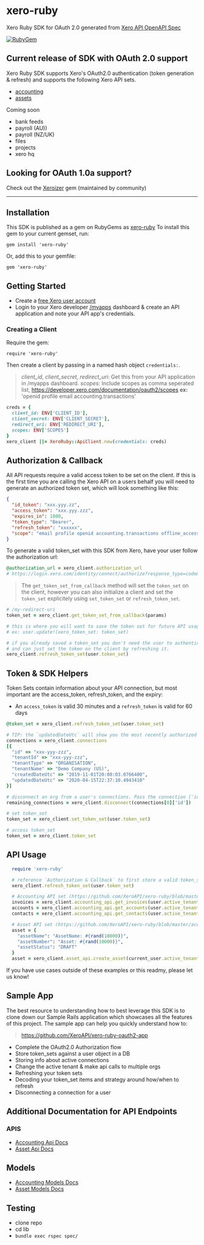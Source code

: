 # xero-ruby
Xero Ruby SDK for OAuth 2.0 generated from [Xero API OpenAPI Spec](https://github.com/XeroAPI/Xero-OpenAPI)

[![RubyGem](https://img.shields.io/badge/xero--ruby%20gem-v0.2.4-brightgreen)](https://rubygems.org/gems/xero-ruby)

## Current release of SDK with OAuth 2.0 support
Xero Ruby SDK supports Xero's OAuth2.0 authentication (token generation & refresh) and supports the following Xero API sets.
* [accounting](https://developer.xero.com/documentation/api/api-overview)
* [assets](https://developer.xero.com/documentation/assets-api/overview)

Coming soon
* bank feeds
* payroll (AU))
* payroll (NZ/UK)
* files
* projects
* xero hq

## Looking for OAuth 1.0a support?
Check out the [Xeroizer](https://github.com/waynerobinson/xeroizer) gem (maintained by community)

---
## Installation
This SDK is published as a gem on RubyGems as [xero-ruby](https://rubygems.org/gems/xero-ruby) To install this gem to your current gemset, run:

```
gem install 'xero-ruby'
```
Or, add this to your gemfile:
```
gem 'xero-ruby'
```

## Getting Started
* Create a [free Xero user account](https://www.xero.com/us/signup/api/)
* Login to your Xero developer [/myapps](https://developer.xero.com/myapps) dashboard & create an API application and note your API app's credentials.

### Creating a Client
Require the gem:
```
require 'xero-ruby'
```
Then create a client by passing in a named hash object `credentials:`.

> *client_id*, *client_secret*, *redirect_uri*: Get this from your API application in /myapps dashboard.
  *scopes*: Include scopes as comma seperated list, https://developer.xero.com/documentation/oauth2/scopes
  **ex:** 'openid profile email accounting.transactions'

```ruby
creds = {
  client_id: ENV['CLIENT_ID'],
  client_secret: ENV['CLIENT_SECRET'],
  redirect_uri: ENV['REDIRECT_URI'],
  scopes: ENV['SCOPES']
}
xero_client ||= XeroRuby::ApiClient.new(credentials: creds)
```

## Authorization & Callback
All API requests require a valid access token to be set on the client. If this is the first time you are calling the Xero API on a users behalf you will need to generate an authorized token set, which will look something like this:
```json
{
  "id_token": "xxx.yyy.zz",
  "access_token": "xxx.yyy.zzz",
  "expires_in": 1800,
  "token_type": "Bearer",
  "refresh_token": "xxxxxx",
  "scope": "email profile openid accounting.transactions offline_access"
}
```

To generate a valid token_set with this SDK from Xero, have your user follow the authorization url:
```ruby
@authorization_url = xero_client.authorization_url
# https://login.xero.com/identity/connect/authorize?response_type=code&client_id=<xxx>&redirect_uri=<redirect_uri>&scope=<scopes>
```

> The `get_token_set_from_callback` method will set the `token_set` on the client, however you can also initialize a client and set the `token_set` explicitely using `set_token_set` or `refresh_token_set`.

```ruby
# /my-redirect-uri
token_set = xero_client.get_token_set_from_callback(params)

# this is where you will want to save the token set for future API usage..
# ex: user.update!(xero_token_set: token_set)

# if you already saved a token_set you don't need the user to authenticate via UI
# and can just set the token on the client by refreshing it.
xero_client.refresh_token_set(user.token_set)
```

## Token & SDK Helpers

Token Sets contain information about your API connection, but most important are the access_token, refresh_token, and the expiry:
* An `access_token` is valid 30 minutes and a `refresh_token` is valid for 60 days

```ruby
@token_set = xero_client.refresh_token_set(user.token_set)

# TIP: the `updatedDateUtc` will show you the most recently authorized Tenant (AKA Organisation)
connections = xero_client.connections
[{
  "id" => "xxx-yyy-zzz",
  "tenantId" => "xxx-yyy-zzz",
  "tenantType" => "ORGANISATION",
  "tenantName" => "Demo Company (US)",
  "createdDateUtc" => "2019-11-01T20:08:03.0766400",
  "updatedDateUtc" => "2020-04-15T22:37:10.4943410"
}]

# disconnect an org from a user's connections. Pass the connection ['id'] not ['tenantId'].
remaining_connections = xero_client.disconnect(connections[0]['id'])

# set token_set
token_set = xero_client.set_token_set(user.token_set)

# access token_set
token_set = xero_client.token_set
```

## API Usage
```ruby
  require 'xero-ruby'

  # reference `Authorization & Callback` to first store a valid token_set on the `xero_client`
  xero_client.refresh_token_set(user.token_set)

  # Accounting API set (https://github.com/XeroAPI/xero-ruby/blob/master/accounting/lib/xero-ruby/api/accounting_api.rb)
  invoices = xero_client.accounting_api.get_invoices(user.active_tenant_id).invoices
  accounts = xero_client.accounting_api.get_accounts(user.active_tenant_id).accounts
  contacts = xero_client.accounting_api.get_contacts(user.active_tenant_id).contacts

  # Asset API set (https://github.com/XeroAPI/xero-ruby/blob/master/accounting/lib/xero-ruby/api/asset_api.rb)
  asset = {
    "assetName": "AssetName: #{rand(10000)}",
    "assetNumber": "Asset: #{rand(10000)}",
    "assetStatus": "DRAFT"
  }
  asset = xero_client.asset_api.create_asset(current_user.active_tenant_id, asset)
```

If you have use cases outside of these examples or this readmy, please let us know!

## Sample App
The best resource to understanding how to best leverage this SDK is to clone down our Sample Rails application which showcases all the features of this project. The sample app can help you quickly understand how to:
> https://github.com/XeroAPI/xero-ruby-oauth2-app

* Complete the OAuth2.0 Authorization flow
* Store token_sets against a user object in a DB
* Storing info about active connections
* Change the active tenant & make api calls to multiple orgs
* Refreshing your token sets
* Decoding your token_set items and strategy around how/when to refresh
* Disconnecting a connection for a user

## Additional Documentation for API Endpoints

### APIS
* [Accounting Api Docs](/docs/accounting/AccountingApi.md)
* [Asset Api Docs](/docs/assets/AssetApi.md)

## Models
* [Accounting Models Docs](/docs/accounting/)
* [Asset Models Docs](/docs/assets/)


## Testing 

* clone repo
* cd lib
* `bundle exec rspec spec/`